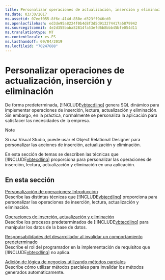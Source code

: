 ```yaml
---
title: Personalizar operaciones de actualización, inserción y eliminación
ms.date: 03/30/2017
ms.assetid: 07eef055-8f6c-414d-850e-d323ff946cd0
ms.openlocfilehash: ed3de95a8224f0b4d8f3d5d913274417a6879942
ms.sourcegitcommit: 4e2d355baba82814fa53efd6b8bbb45bfe054d11
ms.translationtype: MT
ms.contentlocale: es-ES
ms.lasthandoff: 09/04/2019
ms.locfileid: "70247608"
---
```

# <a name="customizing-insert-update-and-delete-operations"></a>Personalizar operaciones de actualización, inserción y eliminación
De forma predeterminada, [!INCLUDE[vbtecdlinq](../../../../../../includes/vbtecdlinq-md.md)] genera SQL dinámico para implementar operaciones de inserción, lectura, actualización y eliminación. Sin embargo, en la práctica, normalmente se personaliza la aplicación para satisfacer las necesidades de la empresa.  
  
> [!NOTE]
> Si usa Visual Studio, puede usar el Object Relational Designer para personalizar las acciones de inserción, actualización y eliminación.  
  
 En esta sección de temas se describen las técnicas que [!INCLUDE[vbtecdlinq](../../../../../../includes/vbtecdlinq-md.md)] proporciona para personalizar las operaciones de inserción, lectura, actualización y eliminación en una aplicación.  
  
## <a name="in-this-section"></a>En esta sección  
 [Personalización de operaciones: Introducción](customizing-operations-overview.md)  
 Describe las distintas técnicas que [!INCLUDE[vbtecdlinq](../../../../../../includes/vbtecdlinq-md.md)] proporciona para personalizar las operaciones de inserción, lectura, actualización y eliminación.  
  
 [Operaciones de inserción, actualización y eliminación](insert-update-and-delete-operations.md)  
 Describe los procesos predeterminados de [!INCLUDE[vbtecdlinq](../../../../../../includes/vbtecdlinq-md.md)] para manipular los datos de la base de datos.  
  
 [Responsabilidades del desarrollador al invalidar un comportamiento predeterminado](responsibilities-of-the-developer-in-overriding-default-behavior.md)  
 Describe el rol del programador en la implementación de requisitos que [!INCLUDE[vbtecdlinq](../../../../../../includes/vbtecdlinq-md.md)] no aplica.  
  
 [Adición de lógica de negocios utilizando métodos parciales](adding-business-logic-by-using-partial-methods.md)  
 Describe cómo utilizar métodos parciales para invalidar los métodos generados automáticamente.
